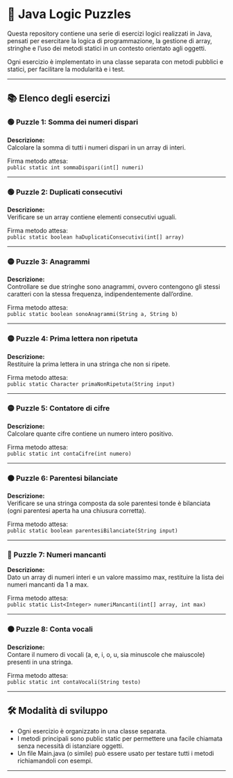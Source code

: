 # 🧠 Java Logic Puzzles

Questa repository contiene una serie di esercizi logici realizzati in Java, pensati per esercitare la logica di programmazione, la gestione di array, stringhe e l’uso dei metodi statici in un contesto orientato agli oggetti.

Ogni esercizio è implementato in una classe separata con metodi pubblici e statici, per facilitare la modularità e i test.

---

## 📚 Elenco degli esercizi

### 🟢 Puzzle 1: Somma dei numeri dispari

**Descrizione:**  
Calcolare la somma di tutti i numeri dispari in un array di interi.

Firma metodo attesa:  
`public static int sommaDispari(int[] numeri)`

---

### 🟢 Puzzle 2: Duplicati consecutivi

**Descrizione:**  
Verificare se un array contiene elementi consecutivi uguali.

Firma metodo attesa:  
`public static boolean haDuplicatiConsecutivi(int[] array)`

---

### 🟡 Puzzle 3: Anagrammi

**Descrizione:**  
Controllare se due stringhe sono anagrammi, ovvero contengono gli stessi caratteri con la stessa frequenza, indipendentemente dall’ordine.

Firma metodo attesa:  
`public static boolean sonoAnagrammi(String a, String b)`

---

### 🟡 Puzzle 4: Prima lettera non ripetuta

**Descrizione:**  
Restituire la prima lettera in una stringa che non si ripete.

Firma metodo attesa:  
`public static Character primaNonRipetuta(String input)`

---

### 🟡 Puzzle 5: Contatore di cifre

**Descrizione:**  
Calcolare quante cifre contiene un numero intero positivo.

Firma metodo attesa:  
`public static int contaCifre(int numero)`

---

### 🟠 Puzzle 6: Parentesi bilanciate

**Descrizione:**  
Verificare se una stringa composta da sole parentesi tonde è bilanciata (ogni parentesi aperta ha una chiusura corretta).

Firma metodo attesa:  
`public static boolean parentesiBilanciate(String input)`

---

### 🔴 Puzzle 7: Numeri mancanti

**Descrizione:**  
Dato un array di numeri interi e un valore massimo max, restituire la lista dei numeri mancanti da 1 a max.

Firma metodo attesa:  
`public static List<Integer> numeriMancanti(int[] array, int max)`

---

### 🟠 Puzzle 8: Conta vocali

**Descrizione:**  
Contare il numero di vocali (a, e, i, o, u, sia minuscole che maiuscole) presenti in una stringa.

Firma metodo attesa:  
`public static int contaVocali(String testo)`

---

## 🛠️ Modalità di sviluppo

- Ogni esercizio è organizzato in una classe separata.  
- I metodi principali sono public static per permettere una facile chiamata senza necessità di istanziare oggetti.  
- Un file Main.java (o simile) può essere usato per testare tutti i metodi richiamandoli con esempi.

---

